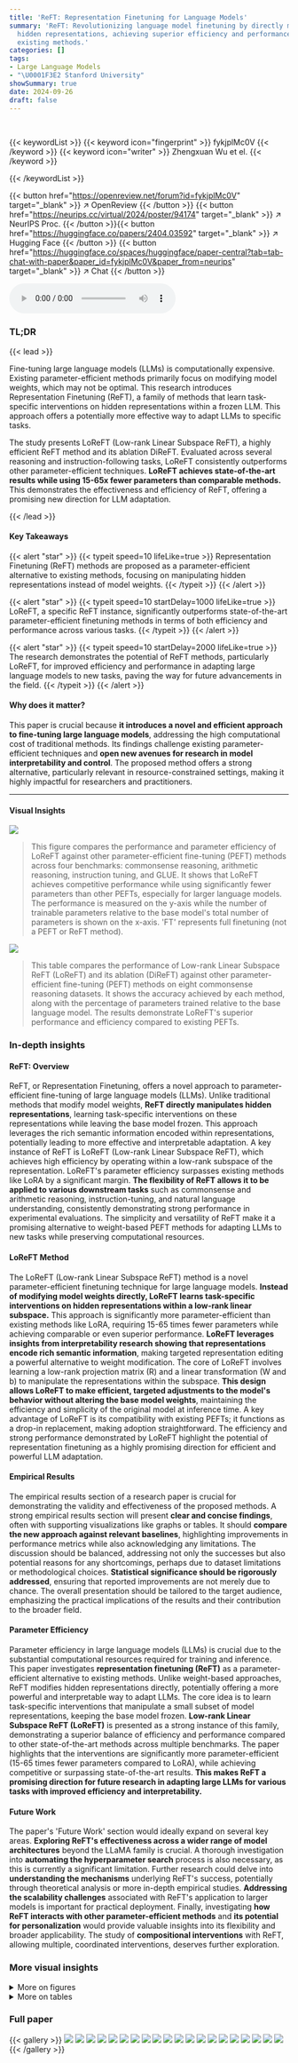 ```yaml
---
title: 'ReFT: Representation Finetuning for Language Models'
summary: 'ReFT: Revolutionizing language model finetuning by directly manipulating
  hidden representations, achieving superior efficiency and performance compared to
  existing methods.'
categories: []
tags:
- Large Language Models
- "\U0001F3E2 Stanford University"
showSummary: true
date: 2024-09-26
draft: false
---
```


<br>

{{< keywordList >}}
{{< keyword icon="fingerprint" >}} fykjplMc0V {{< /keyword >}}
{{< keyword icon="writer" >}} Zhengxuan Wu et el. {{< /keyword >}}
 
{{< /keywordList >}}

{{< button href="https://openreview.net/forum?id=fykjplMc0V" target="_blank" >}}
↗ OpenReview
{{< /button >}}
{{< button href="https://neurips.cc/virtual/2024/poster/94174" target="_blank" >}}
↗ NeurIPS Proc.
{{< /button >}}{{< button href="https://huggingface.co/papers/2404.03592" target="_blank" >}}
↗ Hugging Face
{{< /button >}}
{{< button href="https://huggingface.co/spaces/huggingface/paper-central?tab=tab-chat-with-paper&paper_id=fykjplMc0V&paper_from=neurips" target="_blank" >}}
↗ Chat
{{< /button >}}



<audio controls>
    <source src="https://ai-paper-reviewer.com/fykjplMc0V/podcast.wav" type="audio/wav">
    Your browser does not support the audio element.
</audio>


### TL;DR


{{< lead >}}

Fine-tuning large language models (LLMs) is computationally expensive. Existing parameter-efficient methods primarily focus on modifying model weights, which may not be optimal.  This research introduces Representation Finetuning (ReFT), a family of methods that learn task-specific interventions on hidden representations within a frozen LLM.  This approach offers a potentially more effective way to adapt LLMs to specific tasks.



The study presents LoReFT (Low-rank Linear Subspace ReFT), a highly efficient ReFT method and its ablation DiReFT.  Evaluated across several reasoning and instruction-following tasks, LoReFT consistently outperforms other parameter-efficient techniques. **LoReFT achieves state-of-the-art results while using 15-65x fewer parameters than comparable methods.** This demonstrates the effectiveness and efficiency of ReFT, offering a promising new direction for LLM adaptation.

{{< /lead >}}


#### Key Takeaways

{{< alert "star" >}}
{{< typeit speed=10 lifeLike=true >}} Representation Finetuning (ReFT) methods are proposed as a parameter-efficient alternative to existing methods, focusing on manipulating hidden representations instead of model weights. {{< /typeit >}}
{{< /alert >}}

{{< alert "star" >}}
{{< typeit speed=10 startDelay=1000 lifeLike=true >}} LoReFT, a specific ReFT instance, significantly outperforms state-of-the-art parameter-efficient finetuning methods in terms of both efficiency and performance across various tasks. {{< /typeit >}}
{{< /alert >}}

{{< alert "star" >}}
{{< typeit speed=10 startDelay=2000 lifeLike=true >}} The research demonstrates the potential of ReFT methods, particularly LoReFT, for improved efficiency and performance in adapting large language models to new tasks, paving the way for future advancements in the field. {{< /typeit >}}
{{< /alert >}}

#### Why does it matter?
This paper is crucial because **it introduces a novel and efficient approach to fine-tuning large language models**, addressing the high computational cost of traditional methods.  Its findings challenge existing parameter-efficient techniques and **open new avenues for research in model interpretability and control**. The proposed method offers a strong alternative, particularly relevant in resource-constrained settings, making it highly impactful for researchers and practitioners.

------
#### Visual Insights



![](https://ai-paper-reviewer.com/fykjplMc0V/figures_1_1.jpg)

> This figure compares the performance and parameter efficiency of LoReFT against other parameter-efficient fine-tuning (PEFT) methods across four benchmarks: commonsense reasoning, arithmetic reasoning, instruction tuning, and GLUE.  It shows that LoReFT achieves competitive performance while using significantly fewer parameters than other PEFTs, especially for larger language models. The performance is measured on the y-axis while the number of trainable parameters relative to the base model's total number of parameters is shown on the x-axis.  'FT' represents full finetuning (not a PEFT or ReFT method).





![](https://ai-paper-reviewer.com/fykjplMc0V/tables_6_1.jpg)

> This table compares the performance of Low-rank Linear Subspace ReFT (LoReFT) and its ablation (DiReFT) against other parameter-efficient fine-tuning (PEFT) methods on eight commonsense reasoning datasets.  It shows the accuracy achieved by each method, along with the percentage of parameters trained relative to the base language model.  The results demonstrate LoReFT's superior performance and efficiency compared to existing PEFTs.





### In-depth insights


#### ReFT: Overview
ReFT, or Representation Finetuning, offers a novel approach to parameter-efficient fine-tuning of large language models (LLMs). Unlike traditional methods that modify model weights, **ReFT directly manipulates hidden representations**, learning task-specific interventions on these representations while leaving the base model frozen.  This approach leverages the rich semantic information encoded within representations, potentially leading to more effective and interpretable adaptation.  A key instance of ReFT is LoReFT (Low-rank Linear Subspace ReFT), which achieves high efficiency by operating within a low-rank subspace of the representation. LoReFT's parameter efficiency surpasses existing methods like LoRA by a significant margin. **The flexibility of ReFT allows it to be applied to various downstream tasks** such as commonsense and arithmetic reasoning, instruction-tuning, and natural language understanding, consistently demonstrating strong performance in experimental evaluations. The simplicity and versatility of ReFT make it a promising alternative to weight-based PEFT methods for adapting LLMs to new tasks while preserving computational resources.

#### LoReFT Method
The LoReFT (Low-rank Linear Subspace ReFT) method is a novel parameter-efficient finetuning technique for large language models.  **Instead of modifying model weights directly, LoReFT learns task-specific interventions on hidden representations within a low-rank linear subspace.** This approach is significantly more parameter-efficient than existing methods like LoRA, requiring 15-65 times fewer parameters while achieving comparable or even superior performance.  **LoReFT leverages insights from interpretability research showing that representations encode rich semantic information**, making targeted representation editing a powerful alternative to weight modification.  The core of LoReFT involves learning a low-rank projection matrix (R) and a linear transformation (W and b) to manipulate the representations within the subspace.  **This design allows LoReFT to make efficient, targeted adjustments to the model's behavior without altering the base model weights**, maintaining the efficiency and simplicity of the original model at inference time.  A key advantage of LoReFT is its compatibility with existing PEFTs; it functions as a drop-in replacement, making adoption straightforward.  The efficiency and strong performance demonstrated by LoReFT highlight the potential of representation finetuning as a highly promising direction for efficient and powerful LLM adaptation.

#### Empirical Results
The empirical results section of a research paper is crucial for demonstrating the validity and effectiveness of the proposed methods.  A strong empirical results section will present **clear and concise findings**, often with supporting visualizations like graphs or tables.  It should **compare the new approach against relevant baselines**, highlighting improvements in performance metrics while also acknowledging any limitations.  The discussion should be balanced, addressing not only the successes but also potential reasons for any shortcomings, perhaps due to dataset limitations or methodological choices.  **Statistical significance should be rigorously addressed**, ensuring that reported improvements are not merely due to chance.  The overall presentation should be tailored to the target audience, emphasizing the practical implications of the results and their contribution to the broader field.

#### Parameter Efficiency
Parameter efficiency in large language models (LLMs) is crucial due to the substantial computational resources required for training and inference.  This paper investigates **representation finetuning (ReFT)** as a parameter-efficient alternative to existing methods.  Unlike weight-based approaches, ReFT modifies hidden representations directly, potentially offering a more powerful and interpretable way to adapt LLMs.  The core idea is to learn task-specific interventions that manipulate a small subset of model representations, keeping the base model frozen.  **Low-rank Linear Subspace ReFT (LoReFT)** is presented as a strong instance of this family, demonstrating a superior balance of efficiency and performance compared to other state-of-the-art methods across multiple benchmarks.   The paper highlights that the interventions are significantly more parameter-efficient (15-65 times fewer parameters compared to LoRA), while achieving competitive or surpassing state-of-the-art results.  **This makes ReFT a promising direction for future research in adapting large LLMs for various tasks with improved efficiency and interpretability.**

#### Future Work
The paper's 'Future Work' section would ideally expand on several key areas.  **Exploring ReFT's effectiveness across a wider range of model architectures** beyond the LLaMA family is crucial.  A thorough investigation into **automating the hyperparameter search** process is also necessary, as this is currently a significant limitation.  Further research could delve into **understanding the mechanisms** underlying ReFT's success, potentially through theoretical analysis or more in-depth empirical studies.  **Addressing the scalability challenges** associated with ReFT's application to larger models is important for practical deployment.  Finally, investigating **how ReFT interacts with other parameter-efficient methods** and **its potential for personalization** would provide valuable insights into its flexibility and broader applicability.  The study of **compositional interventions** with ReFT, allowing multiple, coordinated interventions, deserves further exploration.


### More visual insights

<details>
<summary>More on figures
</summary>


![](https://ai-paper-reviewer.com/fykjplMc0V/figures_3_1.jpg)

> This figure illustrates the ReFT intervention and LoReFT methods. The left panel shows a general ReFT intervention where an intervention function is applied to hidden representations at specific positions in a layer. The right panel illustrates the LoReFT method, a specific instance of ReFT, which uses a low-rank projection matrix to modify hidden representations within a linear subspace.  It shows how a rank-2 LoReFT modifies 3-dimensional hidden representations by applying an edit vector to the subspace.


![](https://ai-paper-reviewer.com/fykjplMc0V/figures_18_1.jpg)

> This figure compares the performance of LoReFT against other parameter-efficient fine-tuning (PEFT) methods across four NLP benchmarks using different language models (LLaMA, Llama-2, Llama-3, and RoBERTa).  It shows that LoReFT achieves comparable or superior performance while using significantly fewer parameters than other PEFTs, particularly when used with larger language models.


![](https://ai-paper-reviewer.com/fykjplMc0V/figures_18_2.jpg)

> This figure compares the performance and the number of parameters of LoReFT against other PEFT methods (Parameter-Efficient Fine-Tuning) on four different NLP benchmarks using various language models like LLaMA, Llama-2, Llama-3, and RoBERTa.  It shows that LoReFT achieves comparable or superior performance while using significantly fewer parameters, especially with larger language models.  Full finetuning (FT) is included as a baseline for comparison but is not a PEFT method.


![](https://ai-paper-reviewer.com/fykjplMc0V/figures_32_1.jpg)

> This figure compares the performance of LoReFT against other parameter-efficient fine-tuning (PEFT) methods across four different benchmarks (Commonsense, Arithmetic, Instruction-tuning, and GLUE).  The x-axis represents the number of parameters used (as a percentage of the base model's parameters), while the y-axis represents the performance achieved.  The figure demonstrates that LoReFT achieves competitive or superior performance while using significantly fewer parameters than other PEFT methods, particularly on larger models.


![](https://ai-paper-reviewer.com/fykjplMc0V/figures_32_2.jpg)

> This figure compares the performance and parameter count of LoReFT against other PEFT methods across four different NLP benchmarks using various language models. It shows that LoReFT achieves competitive or better performance while using significantly fewer parameters, especially when applied to large models.


![](https://ai-paper-reviewer.com/fykjplMc0V/figures_32_3.jpg)

> This figure compares the performance and parameter count of LoReFT against other parameter-efficient fine-tuning (PEFT) methods across four different benchmarks and model sizes (LLaMA, Llama-2, Llama-3, and RoBERTa).  It shows that LoReFT achieves state-of-the-art or competitive performance while using significantly fewer parameters than other PEFTs, particularly on the larger language models.


![](https://ai-paper-reviewer.com/fykjplMc0V/figures_32_4.jpg)

> The figure compares the performance and the number of parameters used by LoReFT and other parameter-efficient fine-tuning (PEFT) methods across four benchmarks using different language models (LLaMA, Llama-2, Llama-3, and RoBERTa). LoReFT consistently achieves competitive or better performance while using significantly fewer parameters than other PEFTs, especially for larger language models.


![](https://ai-paper-reviewer.com/fykjplMc0V/figures_32_5.jpg)

> This figure compares the parameter efficiency and performance of LoReFT against other PEFT methods across four different benchmarks using various language models.  It showcases LoReFT's ability to achieve competitive or even state-of-the-art results while using significantly fewer parameters than existing methods, especially when applied to larger models.  The benchmarks include commonsense reasoning, arithmetic reasoning, instruction tuning, and GLUE.


![](https://ai-paper-reviewer.com/fykjplMc0V/figures_32_6.jpg)

> The figure compares the performance and parameter count of LoReFT against other parameter-efficient fine-tuning (PEFT) methods across four NLP benchmarks using different language models (LLaMA, Llama-2, Llama-3, and RoBERTa). LoReFT consistently achieves state-of-the-art performance while using significantly fewer parameters than existing PEFT methods, highlighting its efficiency and effectiveness, particularly with larger models.


![](https://ai-paper-reviewer.com/fykjplMc0V/figures_34_1.jpg)

> This figure compares the parameter efficiency and performance of LoReFT against other parameter-efficient fine-tuning (PEFT) methods across four different NLP benchmarks (Commonsense, Arithmetic, Instruction-tuning, and GLUE) and using four different language models (LLaMA, Llama-2, Llama-3, and RoBERTa).  The results show that LoReFT achieves competitive or better results than other PEFTs while using significantly fewer parameters, especially for larger language models.  The y-axis represents performance, and the x-axis represents the number of parameters used (as a percentage of the total parameters in the base model).


![](https://ai-paper-reviewer.com/fykjplMc0V/figures_38_1.jpg)

> This figure compares the parameter efficiency and performance of LoReFT against other PEFT methods (Parameter-Efficient Fine-Tuning) on four different NLP benchmarks using various language models (LLaMA, Llama-2, Llama-3, and RoBERTa).  The x-axis represents the percentage of parameters trained relative to the full model, showing LoReFT's significant parameter efficiency. The y-axis shows the performance on each benchmark. The results demonstrate that despite using drastically fewer parameters, LoReFT achieves performance comparable to, or even better than, existing PEFT methods, particularly with larger language models.


![](https://ai-paper-reviewer.com/fykjplMc0V/figures_39_1.jpg)

> This figure compares the performance and parameter efficiency of LoReFT against other parameter-efficient fine-tuning (PEFT) methods across four different benchmarks and model sizes. LoReFT consistently achieves competitive results despite using significantly fewer parameters, demonstrating its efficiency, especially with larger models.


![](https://ai-paper-reviewer.com/fykjplMc0V/figures_39_2.jpg)

> This figure compares the performance and the number of parameters used by LoReFT and other PEFT methods across four different NLP benchmarks and model sizes.  It demonstrates that LoReFT achieves performance comparable to other PEFT methods while using significantly fewer parameters, with the difference particularly pronounced for larger models.  The figure highlights LoReFT's parameter efficiency.


![](https://ai-paper-reviewer.com/fykjplMc0V/figures_40_1.jpg)

> This figure compares the performance and parameter efficiency of LoReFT against other parameter-efficient fine-tuning (PEFT) methods across four different benchmarks (Commonsense, Arithmetic, Instruction-tuning, and GLUE) and various language models (LLaMA, Llama-2, Llama-3, and RoBERTa).  It demonstrates that LoReFT achieves competitive or superior performance while using significantly fewer parameters than other PEFT methods, especially when applied to larger language models.  The y-axis represents performance, and the x-axis shows the number of parameters used (as a percentage of the total model parameters).


![](https://ai-paper-reviewer.com/fykjplMc0V/figures_45_1.jpg)

> This figure compares the parameter efficiency and performance of LoReFT against other parameter-efficient fine-tuning (PEFT) methods across four NLP benchmarks.  The results show LoReFT achieves competitive or superior performance while using significantly fewer parameters, particularly beneficial for larger language models.


![](https://ai-paper-reviewer.com/fykjplMc0V/figures_46_1.jpg)

> This figure compares LoReFT's performance against other parameter-efficient fine-tuning (PEFT) methods across four benchmarks using different language models (LLaMA, Llama-2, Llama-3, and RoBERTa).  It shows that LoReFT, despite using significantly fewer parameters, achieves comparable or superior performance to other PEFTs, especially when using larger language models.


</details>




<details>
<summary>More on tables
</summary>


![](https://ai-paper-reviewer.com/fykjplMc0V/tables_7_1.jpg)
> This table compares the performance of different parameter-efficient fine-tuning (PEFT) methods, including LoReFT and DiReFT (the methods introduced in the paper), against existing PEFTs on four arithmetic reasoning datasets using LLaMA-1 7B and 13B models.  The results show accuracy and the percentage of parameters trained for each method. The performance is averaged over three runs with different random seeds, highlighting the consistency and reliability of LoReFT and DiReFT. The baseline results are taken from a previous study by Hu et al. (2023).

![](https://ai-paper-reviewer.com/fykjplMc0V/tables_7_2.jpg)
> This table compares the performance of different parameter-efficient fine-tuning (PEFT) methods and full finetuning (FT) on an instruction-following task using the Llama-2 7B language model.  The win-rate is measured using Alpaca-Eval v1.0, comparing against text-davinci-003 using GPT-4 as the annotator.  The table also shows the number of parameters used for each method.  Ablation studies are included with LoReFT using half the rank and only 1K training examples.

![](https://ai-paper-reviewer.com/fykjplMc0V/tables_8_1.jpg)
> This table compares the performance of LoReFT and other parameter-efficient fine-tuning (PEFT) methods on eight commonsense reasoning datasets using three different LLaMA models (LLaMA-1 7B/13B, Llama-2 7B, and Llama-3 8B).  It shows the accuracy achieved by each method, along with the percentage of parameters trained relative to the base model size.  The results highlight LoReFT's ability to achieve competitive or superior performance while using significantly fewer parameters than other PEFTs.

![](https://ai-paper-reviewer.com/fykjplMc0V/tables_22_1.jpg)
> This table compares the performance of LoReFT and other parameter-efficient fine-tuning (PEFT) methods on eight commonsense reasoning datasets using three different LLaMA models (7B, 13B, and 8B).  It shows accuracy scores for each method, along with the percentage of parameters trained relative to the total number of parameters in the base model. The results from Liu et al. (2024c) are included for comparison.

![](https://ai-paper-reviewer.com/fykjplMc0V/tables_22_2.jpg)
> This table compares the performance of different parameter-efficient fine-tuning (PEFT) methods, including the proposed Low-rank Linear Subspace ReFT (LoReFT) and its ablation DiReFT, on eight commonsense reasoning datasets using three different LLaMA models (7B, 13B, and 8B).  It shows the accuracy achieved by each PEFT method relative to the number of parameters used (as a percentage of the total model parameters). The results highlight LoReFT's superior performance and efficiency compared to existing PEFTs.

![](https://ai-paper-reviewer.com/fykjplMc0V/tables_23_1.jpg)
> This table compares the performance of the proposed LoReFT and DiReFT methods against other parameter-efficient fine-tuning (PEFT) methods on eight commonsense reasoning datasets using different LLaMA models.  The table shows accuracy, the percentage of parameters trained, and highlights that LoReFT and DiReFT achieve state-of-the-art performance with significantly fewer parameters compared to existing PEFTs. The results from Liu et al. (2024c) are used as baselines for other PEFT methods.

![](https://ai-paper-reviewer.com/fykjplMc0V/tables_23_2.jpg)
> This table compares the performance of LoReFT and other parameter-efficient fine-tuning (PEFT) methods on eight commonsense reasoning datasets using various LLaMA models.  It shows the accuracy achieved by each method, along with the percentage of parameters trained relative to the base model size.  The results from Liu et al. (2024c) are included for comparison.  The table highlights LoReFT's performance gains and parameter efficiency.

![](https://ai-paper-reviewer.com/fykjplMc0V/tables_24_1.jpg)
> This table compares the performance of LoReFT and other parameter-efficient fine-tuning (PEFT) methods on eight commonsense reasoning datasets using different LLaMA models.  It shows accuracy scores for each dataset, along with the percentage of trainable parameters relative to the total number of parameters in the base LLaMA models.  The results from Liu et al. (2024c) are included for comparison.

![](https://ai-paper-reviewer.com/fykjplMc0V/tables_24_2.jpg)
> This table compares the performance of LoReFT and other parameter-efficient fine-tuning (PEFT) methods on eight commonsense reasoning datasets using different LLaMA models.  It shows accuracy results for each dataset, along with the percentage of parameters trained for each method.  The results highlight LoReFT's performance compared to existing PEFTs such as Prefix-tuning, Adapters, LoRA, and DoRA.

![](https://ai-paper-reviewer.com/fykjplMc0V/tables_25_1.jpg)
> This table compares the performance of the proposed Low-rank Linear Subspace ReFT (LoReFT) method and its variant, DiReFT, against other parameter-efficient fine-tuning (PEFT) methods on eight commonsense reasoning datasets using three different LLaMA models.  It shows the accuracy achieved by each method, along with the percentage of parameters trained relative to the full model size. The results highlight LoReFT's effectiveness with fewer parameters.

![](https://ai-paper-reviewer.com/fykjplMc0V/tables_25_2.jpg)
> This table compares the accuracy of LLaMA-1 7B/13B, Llama-2 7B, and Llama-3 8B language models when fine-tuned using LoReFT against existing parameter-efficient fine-tuning (PEFT) methods across eight commonsense reasoning datasets.  It shows the accuracy achieved by each method, along with the percentage of parameters trained relative to the total number of parameters in the base language model.  The results from existing PEFT methods are taken from a previous study by Liu et al. (2024c).  The table highlights LoReFT's performance in comparison to other PEFTs, showing it achieves competitive results while using significantly fewer parameters.

![](https://ai-paper-reviewer.com/fykjplMc0V/tables_26_1.jpg)
> This table compares the performance of LoReFT and DiReFT against other parameter-efficient fine-tuning (PEFT) methods on eight commonsense reasoning datasets using LLaMA 1 7B/13B, Llama-2 7B and Llama-3 8B language models.  It shows accuracy scores and the percentage of parameters trained for each method.  The results highlight LoReFT's superior performance and efficiency compared to existing PEFTs.

![](https://ai-paper-reviewer.com/fykjplMc0V/tables_28_1.jpg)
> This table compares the performance of LoReFT and other parameter-efficient fine-tuning (PEFT) methods on eight commonsense reasoning datasets using three different LLaMA models (7B, 13B, and 8B).  It shows the accuracy achieved by each method and its relative parameter efficiency (percentage of parameters trained relative to the base model).  The results highlight LoReFT's superior performance and efficiency compared to other PEFTs. Note that the baseline results for other methods are taken from a different source, Liu et al. [2024c].

![](https://ai-paper-reviewer.com/fykjplMc0V/tables_28_2.jpg)
> This table compares the performance of LoReFT and DiReFT against other Parameter-Efficient Fine-Tuning (PEFT) methods on eight commonsense reasoning datasets using three different LLaMA models (LLaMA-1 7B, LLaMA-1 13B, Llama-2 7B, and Llama-3 8B).  It shows the accuracy achieved by each method and the percentage of parameters trained relative to the full model size. The results from other PEFT methods are cited from Liu et al. (2024c).

![](https://ai-paper-reviewer.com/fykjplMc0V/tables_29_1.jpg)
> This table compares the performance of LoReFT and DiReFT against other parameter-efficient fine-tuning (PEFT) methods on eight commonsense reasoning datasets using three different LLaMA models (LLaMA-1 7B, LLaMA-1 13B, Llama-2 7B, and Llama-3 8B).  It shows the accuracy achieved by each method and the percentage of parameters trained relative to the full model size. The results from other PEFT methods are taken from Liu et al. (2024c).

![](https://ai-paper-reviewer.com/fykjplMc0V/tables_30_1.jpg)
> This table compares the performance of LLaMA 1 7B/13B, Llama-2 7B, and Llama-3 8B language models fine-tuned using LoReFT against other parameter-efficient finetuning (PEFT) methods on eight commonsense reasoning datasets.  It shows accuracy results, along with the percentage of parameters trained for each method.  The results from other PEFT methods are sourced from Liu et al., 2024c.  The study used three different random seeds for LoReFT and reports the average performance.

![](https://ai-paper-reviewer.com/fykjplMc0V/tables_33_1.jpg)
> This table compares the performance of different parameter-efficient fine-tuning (PEFT) methods and the proposed Representation Finetuning (ReFT) methods on eight commonsense reasoning datasets using LLaMA-1 7B/13B, Llama-2 7B and Llama-3 8B language models.  It shows accuracy scores for each dataset and method, along with the percentage of trainable parameters relative to the base model size.  The results highlight the efficiency and performance of the ReFT methods.

![](https://ai-paper-reviewer.com/fykjplMc0V/tables_33_2.jpg)
> This table compares the performance of LoReFT and other parameter-efficient fine-tuning (PEFT) methods on eight commonsense reasoning datasets using three different LLaMA models (LLaMA-1 7B, LLaMA-1 13B, Llama-2 7B, and Llama-3 8B).  The table shows accuracy scores for each dataset and method, along with the percentage of trainable parameters relative to the base model's total parameters.  It highlights the performance and parameter efficiency of LoReFT compared to other PEFTs.

![](https://ai-paper-reviewer.com/fykjplMc0V/tables_36_1.jpg)
> This table compares the performance of LLaMA-1 7B/13B, Llama-2 7B, and Llama-3 8B language models fine-tuned using LoReFT against other parameter-efficient fine-tuning (PEFT) methods on eight commonsense reasoning datasets.  The table shows accuracy scores for each model and method, along with the percentage of parameters trained relative to the base model's total parameters.  Results from Liu et al. (2024c) are used as a baseline for comparison.  LoReFT's performance is averaged over three runs with different random seeds to ensure reliability.

</details>




### Full paper

{{< gallery >}}
<img src="https://ai-paper-reviewer.com/fykjplMc0V/1.png" class="grid-w50 md:grid-w33 xl:grid-w25" />
<img src="https://ai-paper-reviewer.com/fykjplMc0V/2.png" class="grid-w50 md:grid-w33 xl:grid-w25" />
<img src="https://ai-paper-reviewer.com/fykjplMc0V/3.png" class="grid-w50 md:grid-w33 xl:grid-w25" />
<img src="https://ai-paper-reviewer.com/fykjplMc0V/4.png" class="grid-w50 md:grid-w33 xl:grid-w25" />
<img src="https://ai-paper-reviewer.com/fykjplMc0V/5.png" class="grid-w50 md:grid-w33 xl:grid-w25" />
<img src="https://ai-paper-reviewer.com/fykjplMc0V/6.png" class="grid-w50 md:grid-w33 xl:grid-w25" />
<img src="https://ai-paper-reviewer.com/fykjplMc0V/7.png" class="grid-w50 md:grid-w33 xl:grid-w25" />
<img src="https://ai-paper-reviewer.com/fykjplMc0V/8.png" class="grid-w50 md:grid-w33 xl:grid-w25" />
<img src="https://ai-paper-reviewer.com/fykjplMc0V/9.png" class="grid-w50 md:grid-w33 xl:grid-w25" />
<img src="https://ai-paper-reviewer.com/fykjplMc0V/10.png" class="grid-w50 md:grid-w33 xl:grid-w25" />
<img src="https://ai-paper-reviewer.com/fykjplMc0V/11.png" class="grid-w50 md:grid-w33 xl:grid-w25" />
<img src="https://ai-paper-reviewer.com/fykjplMc0V/12.png" class="grid-w50 md:grid-w33 xl:grid-w25" />
<img src="https://ai-paper-reviewer.com/fykjplMc0V/13.png" class="grid-w50 md:grid-w33 xl:grid-w25" />
<img src="https://ai-paper-reviewer.com/fykjplMc0V/14.png" class="grid-w50 md:grid-w33 xl:grid-w25" />
<img src="https://ai-paper-reviewer.com/fykjplMc0V/15.png" class="grid-w50 md:grid-w33 xl:grid-w25" />
<img src="https://ai-paper-reviewer.com/fykjplMc0V/16.png" class="grid-w50 md:grid-w33 xl:grid-w25" />
<img src="https://ai-paper-reviewer.com/fykjplMc0V/17.png" class="grid-w50 md:grid-w33 xl:grid-w25" />
<img src="https://ai-paper-reviewer.com/fykjplMc0V/18.png" class="grid-w50 md:grid-w33 xl:grid-w25" />
<img src="https://ai-paper-reviewer.com/fykjplMc0V/19.png" class="grid-w50 md:grid-w33 xl:grid-w25" />
<img src="https://ai-paper-reviewer.com/fykjplMc0V/20.png" class="grid-w50 md:grid-w33 xl:grid-w25" />
{{< /gallery >}}